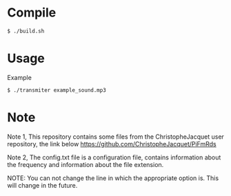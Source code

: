 # Compile
```
$ ./build.sh
```
# Usage
Example
```
$ ./transmiter example_sound.mp3
```
# Note
Note 1,
This repository contains some files from the ChristopheJacquet user repository, the link below
https://github.com/ChristopheJacquet/PiFmRds

Note 2,
The config.txt file is a configuration file,
contains information about the frequency and information about the file extension.

NOTE: You can not change the line in which the appropriate option is.
This will change in the future.
